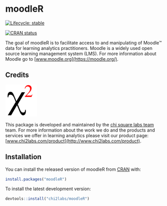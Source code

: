 
<!-- README.md is generated from README.Rmd. Please edit that file -->

# moodleR

<!-- badges: start -->

[![Lifecycle:
stable](https://img.shields.io/badge/lifecycle-stable-brightgreen.svg)](https://lifecycle.r-lib.org/articles/stages.html#stable)

[![CRAN
status](https://www.r-pkg.org/badges/version/moodleR)](https://CRAN.R-project.org/package=moodleR)
<!-- badges: end -->

The goal of moodleR is to facilitate access to and manipulating of
Moodle™ data for learning analytics practitioners. Moodle is a widely
used open source learning management system (LMS). For more information
about Moodle go to [www.moodle.org](https://moodle.org/).

## Credits

<img src="man/figures/chi2labs.png" width=100 /><br>

This package is developed and maintained by the [chi square labs
team](https://www.chi2labs.com/about) team. For more information about
the work we do and the products and services we offer in learning
analytics please visit our product page:
[www.chi2labs.com/product](http://www.chi2labs.com/product).

## Installation

You can install the released version of moodleR from
[CRAN](https://CRAN.R-project.org) with:

``` r
install.packages("moodleR")
```

To install the latest development version:

``` r
devtools::install("chi2labs/moodleR")
```
